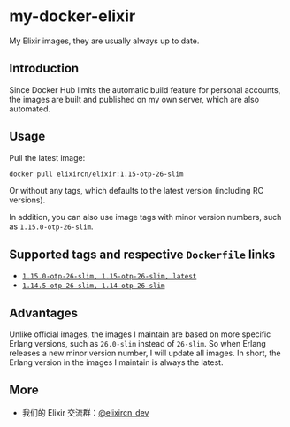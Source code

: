 # my-docker-elixir

My Elixir images, they are usually always up to date.

## Introduction

Since Docker Hub limits the automatic build feature for personal accounts, the images are built and published on my own server, which are also automated.

## Usage

Pull the latest image:

```bash
docker pull elixircn/elixir:1.15-otp-26-slim
```

Or without any tags, which defaults to the latest version (including RC versions).

In addition, you can also use image tags with minor version numbers, such as `1.15.0-otp-26-slim`.

## Supported tags and respective `Dockerfile` links

- [`1.15.0-otp-26-slim, 1.15-otp-26-slim, latest`](https://github.com/elixircn-dev/docker-elixir/blob/main/1.15/otp-26-slim/Dockerfile)
- [`1.14.5-otp-26-slim, 1.14-otp-26-slim`](https://github.com/elixircn-dev/docker-elixir/blob/main/1.14/otp-26-slim/Dockerfile)

## Advantages

Unlike official images, the images I maintain are based on more specific Erlang versions, such as `26.0-slim` instead of `26-slim`. So when Erlang releases a new minor version number, I will update all images. In short, the Erlang version in the images I maintain is always the latest.

## More

- 我们的 Elixir 交流群：[@elixircn_dev](https://t.me/elixircn_dev)
